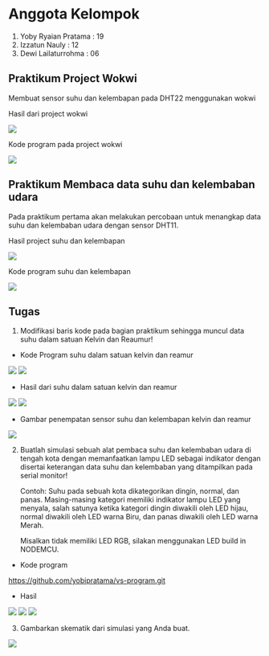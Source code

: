 # Anggota Kelompok
1. Yoby Ryaian Pratama : 19
2. Izzatun Nauly : 12
3. Dewi Lailaturrohma : 06

## Praktikum Project Wokwi
Membuat sensor suhu dan kelembapan pada DHT22 menggunakan wokwi

Hasil dari project wokwi

<img src = "Kelompok5\Hasil_Wokwi.png">

Kode program pada project wokwi

<img src = "Kelompok5\Code_Wokwi.png">

## Praktikum Membaca data suhu dan kelembaban udara
Pada praktikum pertama akan melakukan percobaan untuk menangkap data suhu dan kelembaban udara dengan sensor DHT11.

Hasil project suhu dan kelembapan

<img src = "Kelompok5\Hasil.jpeg">

Kode program suhu dan kelembapan

<img src = "Kelompok5\Code.jpeg">

## Tugas
1. Modifikasi baris kode pada bagian praktikum sehingga muncul data suhu dalam satuan Kelvin dan Reaumur!

- Kode Program suhu dalam satuan kelvin dan reamur

<img src = "Kelompok5\Code_Kelvin_Reamur.jpeg">

<img src = "Kelompok5\Code_Wokwi_Kelvin_Reamur.png">

- Hasil dari suhu dalam satuan kelvin dan reamur

<img src = "Kelompok5\Hasil_Kelvin_Reamur.jpeg">

<img src = "Kelompok5\Hasil_Wokwi_Kelvin_Reamur.png">

- Gambar penempatan sensor suhu dan kelembapan kelvin dan reamur

<img src = "ImKelompok5age\Gambar.jpeg">

2. Buatlah simulasi sebuah alat pembaca suhu dan kelembaban udara di tengah kota dengan memanfaatkan lampu
LED sebagai indikator dengan disertai keterangan data suhu dan kelembaban yang ditampilkan pada serial
monitor!

    Contoh: Suhu pada sebuah kota dikategorikan dingin, normal, dan panas. Masing-masing kategori memiliki indikator lampu LED yang menyala, salah satunya ketika kategori dingin diwakili oleh LED hijau, normal diwakili oleh LED warna Biru, dan panas diwakili oleh LED warna Merah.

    Misalkan tidak memiliki LED RGB, silakan menggunakan LED build in NODEMCU.

- Kode program

https://github.com/yobipratama/vs-program.git

- Hasil

<img src = "Kelompok5\Suhu_Dingin.jpeg">

<img src = "Kelompok5\Suhu_Normal.jpeg">

<img src = "Kelompok5\Suhu_Panas.jpeg">

3. Gambarkan skematik dari simulasi yang Anda buat.

<img src = "Kelompok5\Sistematika_Wokwi.png">